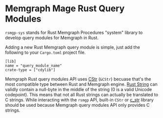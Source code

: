 # Memgraph Mage Rust Query Modules

`rsmgp-sys` stands for Rust Memgraph Procedures "system" library to develop
query modules for Memgraph in Rust.

Adding a new Rust Memgraph query module is simple, just add the following to
your `Cargo.toml` project file.

```
[lib]
name = "query_module_name"
crate-type = ["cdylib"]
```

Memgraph Rust query modules API uses
[CStr](https://doc.rust-lang.org/std/ffi/struct.CStr.html) (`&CStr`) becuase
that's the most compatible type between Rust and Memgraph engine. [Rust
String](https://doc.rust-lang.org/std/string/struct.String.html) can validly
contain a null-byte in the middle of the string (0 is a valid Unicode
codepoint). This means that not all Rust strings can actually be translated to
C strings. While interacting with the `rsmgp` API, built-in `CStr` or
[c_str](https://docs.rs/c_str) library should be used because Memgraph query
modules API only provides C strings.
